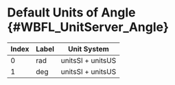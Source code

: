 Default Units of Angle {#WBFL_UnitServer_Angle}
===================

| Index | Label | Unit System |
|-------|-------|-------------|
0 | rad | unitsSI + unitsUS
1 | deg | unitsSI + unitsUS